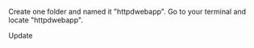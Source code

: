Create one folder and named it "httpdwebapp".
Go to your terminal and locate "httpdwebapp".

Update 
